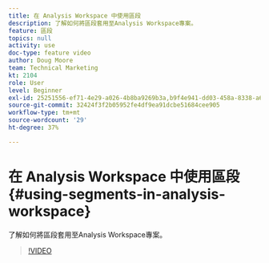 ```yaml
---
title: 在 Analysis Workspace 中使用區段
description: 了解如何將區段套用至Analysis Workspace專案。
feature: 區段
topics: null
activity: use
doc-type: feature video
author: Doug Moore
team: Technical Marketing
kt: 2104
role: User
level: Beginner
exl-id: 25251556-ef71-4e29-a026-4b8ba9269b3a,b9f4e941-dd03-458a-8338-a6a19244e588,b9f4e941-dd03-458a-8338-a6a19244e588,25251556-ef71-4e29-a026-4b8ba9269b3a
source-git-commit: 32424f3f2b05952fe4df9ea91dcbe51684cee905
workflow-type: tm+mt
source-wordcount: '29'
ht-degree: 37%

---
```


# 在 Analysis Workspace 中使用區段 {#using-segments-in-analysis-workspace}

了解如何將區段套用至Analysis Workspace專案。

>[!VIDEO](https://video.tv.adobe.com/v/23977/?quality=12)
